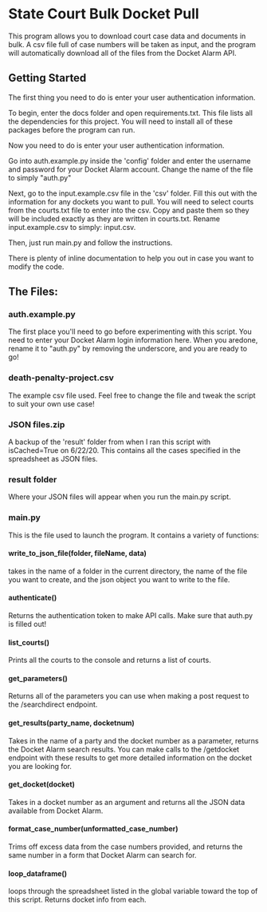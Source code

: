 # State Court Bulk Docket Pull

This program allows you to download court case data and documents in bulk.
A csv file full of case numbers will be taken as input, and the program will automatically download
all of the files from the Docket Alarm API.

## Getting Started

The first thing you need to do is enter your user authentication information.

To begin, enter the docs folder and open requirements.txt. This file lists all the dependencies for this project.
You will need to install all of these packages before the program can run.

Now you need to do is enter your user authentication information.

Go into auth.example.py inside the 'config' folder and enter the username and password for your Docket Alarm account.
Change the name of the file to simply "auth.py"

Next, go to the input.example.csv file in the 'csv' folder. Fill this out with the information for any dockets you
want to pull. You will need to select courts from the courts.txt file to enter into the csv. Copy and paste them
so they will be included exactly as they are written in courts.txt. Rename input.example.csv to simply: input.csv.

Then, just run main.py and follow the instructions.

There is plenty of inline documentation to help you out in case you want to modify the code.

## The Files:

### auth.example.py

The first place you'll need to go before experimenting with this script.
You need to enter your Docket Alarm login information here.
When you aredone, rename it to "auth.py" by removing the underscore,
and you are ready to go!

### death-penalty-project.csv

The example csv file used. Feel free to change the file and tweak the script to 
suit your own use case!

### JSON files.zip

A backup of the 'result' folder from when I ran this script with isCached=True on 6/22/20.
This contains all the cases specified in the spreadsheet as JSON files.

### result folder

Where your JSON files will appear when you run the main.py script.

### main.py

This is the file used to launch the program. It contains a variety of functions:

#### write_to_json_file(folder, fileName, data)

takes in the name of a folder in the current directory, the name of
the file you want to create, and the json object you want to write to
the file.

#### authenticate()

Returns the authentication token to make API calls.
Make sure that auth.py is filled out!

#### list_courts()

Prints all the courts to the console and returns a list of courts.

#### get_parameters()

Returns all of the parameters you can use when making a post request to the /searchdirect endpoint.

#### get_results(party_name, docketnum)

Takes in the name of a party and the docket number as a parameter,
returns the Docket Alarm search results. You can make calls to the
/getdocket endpoint with these results to get more detailed information
on the docket you are looking for.

#### get_docket(docket)

Takes in a docket number as an argument and returns all the JSON data
available from Docket Alarm.

#### format_case_number(unformatted_case_number)

Trims off excess data from the case numbers
provided, and returns the same number in a
form that Docket Alarm can search for.

#### loop_dataframe()

loops through the spreadsheet listed in the global variable toward the top of
this script. Returns docket info from each.
